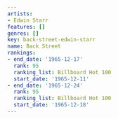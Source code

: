 ```yaml
---
artists:
- Edwin Starr
features: []
genres: []
key: back-street-edwin-starr
name: Back Street
rankings:
- end_date: '1965-12-17'
  rank: 95
  ranking_list: Billboard Hot 100
  start_date: '1965-12-11'
- end_date: '1965-12-24'
  rank: 95
  ranking_list: Billboard Hot 100
  start_date: '1965-12-18'
---
```


